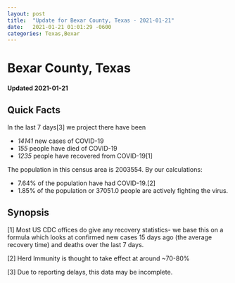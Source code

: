 ```yaml
---
layout: post
title:  "Update for Bexar County, Texas - 2021-01-21"
date:   2021-01-21 01:01:29 -0600
categories: Texas,Bexar
---
```


# Bexar County, Texas
#### Updated 2021-01-21

## Quick Facts

In the last 7 days[3] we project there have been
- *14141* new cases of COVID-19
- *155* people have died of COVID-19
- *1235* people have recovered from COVID-19[1]

The population in this census area is 2003554. By our calculations:
- 7.64% of the population have had COVID-19.[2]
- 1.85% of the population or 37051.0 people are actively fighting the virus.

## Synopsis




[1] Most US CDC offices do give any recovery statistics- we base this on a formula which looks at confirmed new cases
15 days ago (the average recovery time) and deaths over the last 7 days.

[2] Herd Immunity is thought to take effect at around ~70-80%

[3] Due to reporting delays, this data may be incomplete.
 
    